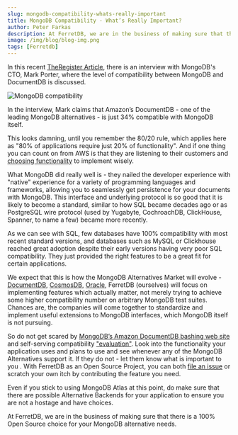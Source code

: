 ```yaml
---
slug: mongodb-compatibility-whats-really-important
title: MongoDB Compatibility - What’s Really Important?
author: Peter Farkas
description: At FerretDB, we are in the business of making sure that there is a 100% Open Source choice for your MongoDB alternative needs.
image: /img/blog/blog-img.png
tags: [Ferretdb]
---
```


In this recent [TheRegister Article](https://www.theregister.com/2021/12/06/aws_documentdb_not_mongodb_compatible/), there is an interview with MongoDB's CTO, Mark Porter, where the level of compatibility between MongoDB and DocumentDB is discussed.

![MongoDB compatibility](/img/blog/blog-img.png)

<!--truncate-->

In the interview, Mark claims that Amazon’s DocumentDB - one of the leading MongoDB alternatives - is just 34% compatible with MongoDB itself.

This looks damning, until you remember the 80/20 rule, which applies here as "80% of applications require just 20% of functionality".
And if one thing you can count on from AWS is that they are listening to their customers and [choosing functionality](https://docs.aws.amazon.com/documentdb/latest/developerguide/release-notes.html) to implement wisely.

What MongoDB did really well is - they nailed the developer experience with "native" experience for a variety of programming languages and frameworks, allowing you to seamlessly get persistence for your documents with MongoDB.
This interface and underlying protocol is so good that it is likely to become a standard, similar to how SQL became decades ago or as PostgreSQL wire protocol (used by Yugabyte, CochroachDB, ClickHouse, Spanner, to name a few) became more recently.

As we can see with SQL, few databases have 100% compatibility with most recent standard versions, and databases such as MySQL or Clickhouse reached great adoption despite their early versions having very poor SQL compatibility.
They just provided the right features to be a great fit for certain applications.

We expect that this is how the MongoDB Alternatives Market will evolve - [DocumentDB](https://aws.amazon.com/documentdb/), [CosmosDB](https://docs.microsoft.com/en-us/azure/cosmos-db/mongodb/mongodb-introduction), [Oracle](https://blogs.oracle.com/database/post/introducing-oracle-database-api-for-mongodb), FerretDB (ourselves) will focus on implementing features which actually matter, not merely trying to achieve some higher compatibility number on arbitrary MongoDB test suites.
Chances are, the companies will come together to standardize and implement useful extensions to MongoDB interfaces, which MongoDB itself is not pursuing.

So do not get scared by [MongoDB’s Amazon DocumentDB bashing web site](https://www.isdocumentdbreallymongodb.com/) and self-serving compatibility ["evaluation"](https://www.mongodb.com/atlas-vs-amazon-documentdb/compatibility).
Look into the functionality your application uses and plans to use and see whenever any of the MongoDB Alternatives support it.
If they do not - let them know what is important to you .
With FerretDB as an Open Source Project, you can both [file an issue](https://github.com/FerretDB/FerretDB/issues) or scratch your own itch by contributing the feature you need.

Even if you stick to using MongoDB Atlas at this point, do make sure that there are possible Alternative Backends for your application to ensure you are not a hostage and have choices.

At FerretDB, we are in the business of making sure that there is a 100% Open Source choice for your MongoDB alternative needs.

